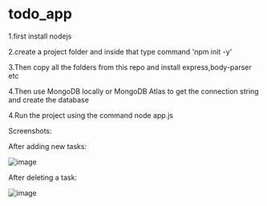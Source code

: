 # todo_app

1.first install nodejs

2.create a project folder and inside that type command 'npm init -y'

3.Then copy all the folders from this repo and install express,body-parser etc

4.Then use MongoDB locally or MongoDB Atlas to get the connection string and create the database

4.Run the project using the command node app.js

Screenshots:

After adding new tasks:

![image](https://github.com/uday30049/todo_app/assets/112474023/92a49c2d-a5b3-4be0-a2f7-7ef395cddb06)

After deleting a task:

![image](https://github.com/uday30049/todo_app/assets/112474023/539c655a-c27a-43ce-8b55-0869d510cea6)
